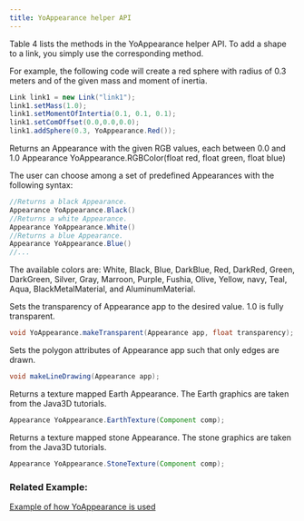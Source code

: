 ```yaml
---
title: YoAppearance helper API
---
```


Table 4 lists the methods in the YoAppearance helper API. To add a shape to a link, you simply use the corresponding method. 

For example, the following code will create a red sphere with radius of 0.3 meters and of the given mass and moment of inertia.

```java
Link link1 = new Link("link1");
link1.setMass(1.0);
link1.setMomentOfIntertia(0.1, 0.1, 0.1);
link1.setComOffset(0.0,0.0,0.0);
link1.addSphere(0.3, YoAppearance.Red());
```


Returns an Appearance with the given RGB values, each between 0.0 and 1.0
Appearance YoAppearance.RGBColor(float red, float green, float blue)

The user can choose among a set of predefined Appearances with the following syntax: 
```java
//Returns a black Appearance.
Appearance YoAppearance.Black()
//Returns a white Appearance.
Appearance YoAppearance.White()
//Returns a blue Appearance.
Appearance YoAppearance.Blue()
//...
```

The available colors are: White, Black, Blue, DarkBlue, Red, DarkRed, Green, DarkGreen, Silver, Gray, Marroon, Purple, Fushia, Olive, Yellow, navy, Teal, Aqua, BlackMetalMaterial, and AluminumMaterial.      

Sets the transparency of Appearance app to the desired value. 1.0 is fully transparent.
```java
void YoAppearance.makeTransparent(Appearance app, float transparency);
```

Sets the polygon attributes of Appearance app such that only edges are drawn.
```java
void makeLineDrawing(Appearance app);
```

Returns a texture mapped Earth Appearance. The Earth graphics are taken from the Java3D tutorials.
```java
Appearance YoAppearance.EarthTexture(Component comp);
```

Returns a texture mapped stone Appearance. The stone graphics are taken from the Java3D tutorials.
```java
Appearance YoAppearance.StoneTexture(Component comp);
```

### Related Example:

[Example of how YoAppearance is used](https://ihmcroboticsdocs.github.io/simulation-construction-set/docs/01-creating-links.html)